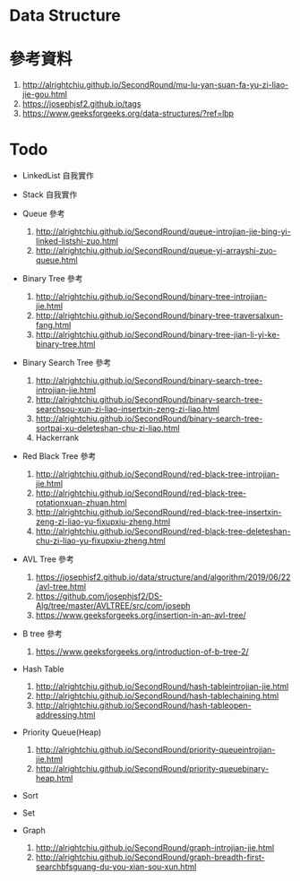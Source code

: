 # Data Structure

# 參考資料

1. http://alrightchiu.github.io/SecondRound/mu-lu-yan-suan-fa-yu-zi-liao-jie-gou.html
2. https://josephjsf2.github.io/tags
3. https://www.geeksforgeeks.org/data-structures/?ref=lbp

# Todo

- LinkedList 自我實作

- Stack 自我實作

- Queue 參考

  1. http://alrightchiu.github.io/SecondRound/queue-introjian-jie-bing-yi-linked-listshi-zuo.html
  2. http://alrightchiu.github.io/SecondRound/queue-yi-arrayshi-zuo-queue.html

- Binary Tree 參考

  1. http://alrightchiu.github.io/SecondRound/binary-tree-introjian-jie.html
  2. http://alrightchiu.github.io/SecondRound/binary-tree-traversalxun-fang.html
  3. http://alrightchiu.github.io/SecondRound/binary-tree-jian-li-yi-ke-binary-tree.html

- Binary Search Tree 參考

  1. http://alrightchiu.github.io/SecondRound/binary-search-tree-introjian-jie.html
  2. http://alrightchiu.github.io/SecondRound/binary-search-tree-searchsou-xun-zi-liao-insertxin-zeng-zi-liao.html
  3. http://alrightchiu.github.io/SecondRound/binary-search-tree-sortpai-xu-deleteshan-chu-zi-liao.html
  4. Hackerrank

- Red Black Tree 參考

  1. http://alrightchiu.github.io/SecondRound/red-black-tree-introjian-jie.html
  2. http://alrightchiu.github.io/SecondRound/red-black-tree-rotationxuan-zhuan.html
  3. http://alrightchiu.github.io/SecondRound/red-black-tree-insertxin-zeng-zi-liao-yu-fixupxiu-zheng.html
  4. http://alrightchiu.github.io/SecondRound/red-black-tree-deleteshan-chu-zi-liao-yu-fixupxiu-zheng.html

- AVL Tree 參考

  1. https://josephjsf2.github.io/data/structure/and/algorithm/2019/06/22/avl-tree.html
  2. https://github.com/josephjsf2/DS-Alg/tree/master/AVLTREE/src/com/joseph
  3. https://www.geeksforgeeks.org/insertion-in-an-avl-tree/

- B tree 參考

  1. https://www.geeksforgeeks.org/introduction-of-b-tree-2/

- Hash Table

  1. http://alrightchiu.github.io/SecondRound/hash-tableintrojian-jie.html
  2. http://alrightchiu.github.io/SecondRound/hash-tablechaining.html
  3. http://alrightchiu.github.io/SecondRound/hash-tableopen-addressing.html

- Priority Queue(Heap)

  1. http://alrightchiu.github.io/SecondRound/priority-queueintrojian-jie.html
  2. http://alrightchiu.github.io/SecondRound/priority-queuebinary-heap.html

- Sort

- Set

- Graph
  1. http://alrightchiu.github.io/SecondRound/graph-introjian-jie.html
  2. http://alrightchiu.github.io/SecondRound/graph-breadth-first-searchbfsguang-du-you-xian-sou-xun.html
